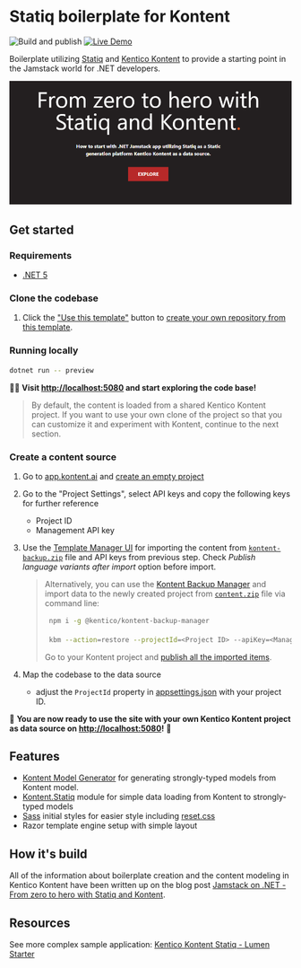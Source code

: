 # Statiq boilerplate for Kontent

![Build and publish](https://github.com/Simply007/kontent-boilerplate-statiq-net/workflows/Publish/badge.svg)
[![Live Demo](https://img.shields.io/badge/Live-DEMO-brightgreen.svg?logo=github&logoColor=white)](http://ondrej.chrastina.tech/kontent-boilerplate-statiq-net)

Boilerplate utilizing [Statiq](https://statiq.dev/) and [Kentico Kontent](https://kontent.ai) to provide a starting point in the Jamstack world for .NET developers.

![Screenshot](./screenshot.png)

## Get started

### Requirements

- [.NET 5](https://dotnet.microsoft.com/download)

### Clone the codebase

1. Click the ["Use this template"](https://github.com/petrsvihlik/statiq-starter-kontent-lumen/generate) button to [create your own repository from this template](https://help.github.com/en/github/creating-cloning-and-archiving-repositories/creating-a-repository-from-a-template).

### Running locally

```sh
dotnet run -- preview
```

🎊🎉 **Visit <http://localhost:5080> and start exploring the code base!**

> By default, the content is loaded from a shared Kentico Kontent project. If you want to use your own clone of the project so that you can customize it and experiment with Kontent, continue to the next section.

### Create a content source

1. Go to [app.kontent.ai](https://app.kontent.ai) and [create an empty project](https://docs.kontent.ai/tutorials/set-up-kontent/projects/manage-projects#a-creating-projects)
1. Go to the "Project Settings", select API keys and copy the following keys for further reference
    - Project ID
    - Management API key
1. Use the [Template Manager UI](https://kentico.github.io/kontent-template-manager/import) for importing the content from [`kontent-backup.zip`](./kontent-backup.zip) file and API keys from previous step. Check *Publish language variants after import* option before import.

    > Alternatively, you can use the [Kontent Backup Manager](https://github.com/Kentico/kontent-backup-manager-js) and import data to the newly created project from [`content.zip`](./content.zip) file via command line:
    >
    >   ```sh
    >    npm i -g @kentico/kontent-backup-manager
    >
    >    kbm --action=restore --projectId=<Project ID> --apiKey=<Management API key> --zipFilename=content
    >    ```
    >
    > Go to your Kontent project and [publish all the imported items](https://docs.kontent.ai/tutorials/write-and-collaborate/publish-your-work/publish-content-items).

1. Map the codebase to the data source
    - adjust the `ProjectId` property in [appsettings.json](./appsettings.json) with your project ID.

🚀 **You are now ready to use the site with your own Kentico Kontent project as data source on <http://localhost:5080>!** 🚀

## Features

- [Kontent Model Generator](https://github.com/Kentico/kontent-generators-net) for generating strongly-typed models from Kontent model.
- [Kontent.Statiq](https://www.nuget.org/packages/Kontent.Statiq) module for simple data loading from Kontent to strongly-typed models
- [Sass](https://sass-lang.com/) initial styles for easier style including [reset.css](http://meyerweb.com/eric/tools/css/reset/)
- Razor template engine setup with simple layout

## How it's build

All of the information about boilerplate creation and the content modeling in Kentico Kontent have been written up on the blog post [Jamstack on .NET - From zero to hero with Statiq and Kontent](https://ondrej.chrastina.tech/journal/jamstack-on-net-from-zero-to-hero-with-statiq-and-kontent).

## Resources

See more complex sample application: [Kentico Kontent Statiq - Lumen Starter](https://github.com/Kentico/statiq-starter-kontent-lumen)

